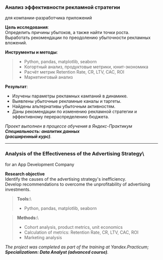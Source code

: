 ### **Анализ эффективности рекламной стратегии**
для компании-разработчика приложений

**Цель исследования**:\
Определить причины убытоков, а также найти точки роста.\
Выработать рекомендации по преодолению убыточности рекламных вложений.

**Инструменты и методы**:
> - Python, pandas, matplotlib, seaborn 
> - Когортный анализ, продуктовые метрики, юнит-экономика
> - Расчёт метрик Retention Rate, CR, LTV, CAC, ROI
> - Маркетинговый анализ

**Результат**:
- Изучены параметры рекламных кампаний в динамике.
- Выявлены убыточные рекламные каналы и таргеты.
- Найдены альтернативы убыточным активностям.
- Даны рекомендации по изменению рекламной стратегии и
  эффективному перераспределению бюджета.

*Проект выполнен в процессе обучения в Яндекс-Практикум\
**Специальность: аналитик данных\
(расширенный курс)**.*
______________________________________

### **Analysis of the Effectiveness of the Advertising Strategy**\
for an App Development Company

**Research objective**\
Identify the causes of the advertising strategy's inefficiency.\
Develop recommendations to overcome the unprofitability of advertising investments.

>**Tools:**\
> - Python, pandas, matplotlib, seaborn

>**Methods:**\
> - Cohort analysis, product metrics, unit economics
> - Calculation of metrics: Retention Rate, CR, LTV, CAC, ROI
> - Marketing analysis 

*The project was completed as part of the training at Yandex.Practicum;\
**Specializationn: Data Analyst (advanced course)**.*

